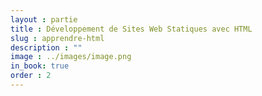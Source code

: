 ```yaml
---
layout : partie
title : Développement de Sites Web Statiques avec HTML
slug : apprendre-html
description : ""
image : ../images/image.png
in_book: true
order : 2
---
```


